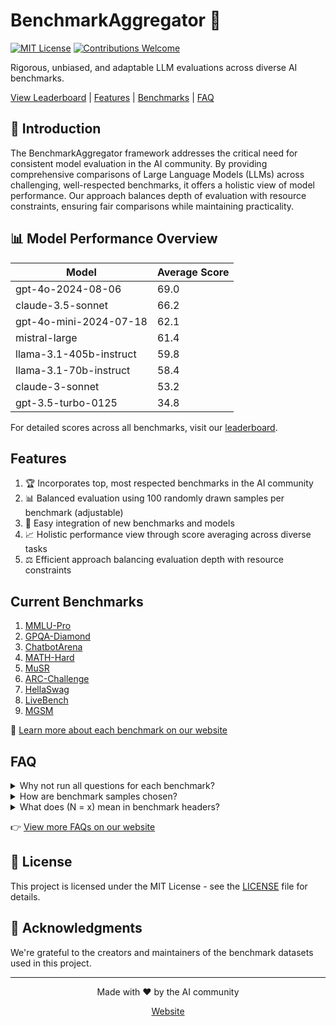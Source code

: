# BenchmarkAggregator 🚀

[![MIT License](https://img.shields.io/badge/License-MIT-green.svg)](https://choosealicense.com/licenses/mit/)
[![Contributions Welcome](https://img.shields.io/badge/contributions-welcome-brightgreen.svg?style=flat)](https://github.com/yourusername/benchmarkaggregator/issues)

Rigorous, unbiased, and adaptable LLM evaluations across diverse AI benchmarks.

[View Leaderboard](https://benchmark-aggregator-lvss.vercel.app/) | [Features](#features) | [Benchmarks](#current-benchmarks) | [FAQ](#faq)

## 🎯 Introduction

The BenchmarkAggregator framework addresses the critical need for consistent model evaluation in the AI community. By providing comprehensive comparisons of Large Language Models (LLMs) across challenging, well-respected benchmarks, it offers a holistic view of model performance. Our approach balances depth of evaluation with resource constraints, ensuring fair comparisons while maintaining practicality.

## 📊 Model Performance Overview

| Model | Average Score |
|-------|---------------|
| gpt-4o-2024-08-06 | 69.0 |
| claude-3.5-sonnet | 66.2 |
| gpt-4o-mini-2024-07-18 | 62.1 |
| mistral-large | 61.4 |
| llama-3.1-405b-instruct | 59.8 |
| llama-3.1-70b-instruct | 58.4 |
| claude-3-sonnet | 53.2 |
| gpt-3.5-turbo-0125 | 34.8 |

For detailed scores across all benchmarks, visit our [leaderboard](https://benchmark-aggregator-lvss.vercel.app/).

## Features

1. 🏆 Incorporates top, most respected benchmarks in the AI community
2. 📊 Balanced evaluation using 100 randomly drawn samples per benchmark (adjustable)
3. 🔌 Easy integration of new benchmarks and models
4. 📈 Holistic performance view through score averaging across diverse tasks
5. ⚖️ Efficient approach balancing evaluation depth with resource constraints

## Current Benchmarks

1. [MMLU-Pro](https://huggingface.co/datasets/TIGER-Lab/MMLU-Pro)
2. [GPQA-Diamond](https://huggingface.co/datasets/Idavidrein/gpqa)
3. [ChatbotArena](https://chat.lmsys.org/)
4. [MATH-Hard](https://huggingface.co/datasets/lighteval/MATH-Hard)
5. [MuSR](https://huggingface.co/datasets/TAUR-Lab/MuSR)
6. [ARC-Challenge](https://huggingface.co/datasets/allenai/ai2_arc)
7. [HellaSwag](https://rowanzellers.com/hellaswag/)
8. [LiveBench](https://livebench.ai/)
9. [MGSM](https://huggingface.co/datasets/juletxara/mgsm)

📖 [Learn more about each benchmark on our website](https://benchmark-aggregator-lvss.vercel.app/)

## FAQ

<details>
<summary>Why not run all questions for each benchmark?</summary>
Cost considerations. Our approach balances evaluation depth with resource constraints.
</details>

<details>
<summary>How are benchmark samples chosen?</summary>
Random selection, ensuring consistency across all model evaluations.
</details>

<details>
<summary>What does (N = x) mean in benchmark headers?</summary>
Total questions in the benchmark. N/A for Chatbot Arena and LiveBench (results fetched externally).
</details>

👉 [View more FAQs on our website](https://benchmark-aggregator-lvss.vercel.app/)

## 📄 License

This project is licensed under the MIT License - see the [LICENSE](LICENSE) file for details.

## 🙏 Acknowledgments

We're grateful to the creators and maintainers of the benchmark datasets used in this project. 

---

<p align="center">
  Made with ❤️ by the AI community
</p>

<p align="center">
  <a href="https://benchmark-aggregator-lvss.vercel.app/">Website</a>
</p>